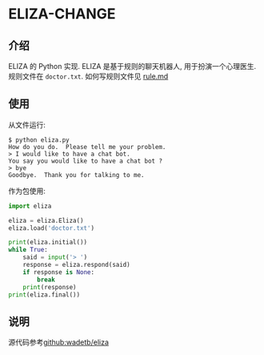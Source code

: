 # ELIZA-CHANGE

## 介绍

ELIZA 的 Python 实现. ELIZA 是基于规则的聊天机器人, 用于扮演一个心理医生.
规则文件在 `doctor.txt`. 如何写规则文件见 [rule.md](./rule.md)

## 使用

从文件运行:

```Terminal
$ python eliza.py
How do you do.  Please tell me your problem.
> I would like to have a chat bot.
You say you would like to have a chat bot ?
> bye
Goodbye.  Thank you for talking to me.
```

作为包使用:

```python
import eliza

eliza = eliza.Eliza()
eliza.load('doctor.txt')

print(eliza.initial())
while True:
    said = input('> ')
    response = eliza.respond(said)
    if response is None:
        break
    print(response)
print(eliza.final())
```

## 说明

源代码参考[github:wadetb/eliza](https://github.com/wadetb/eliza)
